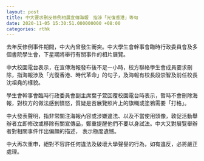 ```yaml
---
layout: post
title: 中大要求刪反修例相展宣傳海報　指涉「光復香港」等句
date: 2020-11-05 15:30:51.000000000 +08:00
categories: rthk
---
```


去年反修例事件期間，中大內曾發生衝突。中大學生會幹事會臨時行政委員會及多個書院學生會，下星期將舉行有關事件的相片展覽。

中大校園電台表示，在宣傳海報發布後不足一小時，校方聯絡學生會成員要求刪除，指海報涉及「光復香港、時代革命」的句子，及海報有校長段崇智及前任校長沈祖堯的樣貌。

學生會幹事會臨時行政委員會副主席葉子萱回覆校園電台時表示，暫時不會刪除海報，對校方的做法感到憤怒，質疑是否展覽照片上的旗幟或塗鴉需要「打格」。

中大發表聲明，指非常關注海報內容或涉嫌違法、以及不當使用頭像，敦促活動舉辦者立即修改或移除有關宣傳品，鄭重提醒他們不要以身試法。中大又對展覽舉辦者對相關事件作出偏頗的描述， 表示極度遺憾。

中大再次重申，絕對不容許任何違法及破壞大學聲譽的行為，如有違反，必將嚴正處理。
